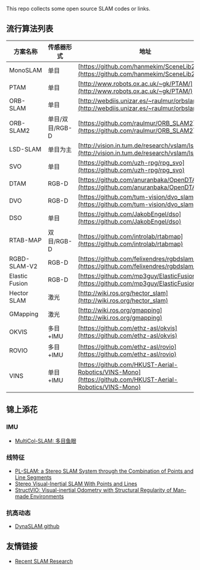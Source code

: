 
This repo collects some open source SLAM codes or links.

## 流行算法列表

| 方案名称 | 传感器形式 | 地址 |
| ------ | ------ | ------ |
| MonoSLAM| 单目 | [https://github.com/hanmekim/SceneLib2](https://github.com/hanmekim/SceneLib2) |
| PTAM | 单目 | [http://www.robots.ox.ac.uk/~gk/PTAM/](http://www.robots.ox.ac.uk/~gk/PTAM/) |
|ORB-SLAM|单目|[http://webdiis.unizar.es/~raulmur/orbslam/](http://webdiis.unizar.es/~raulmur/orbslam/)|
|ORB-SLAM2|单目/双目/RGB-D|[https://github.com/raulmur/ORB_SLAM2](https://github.com/raulmur/ORB_SLAM2)|
|LSD-SLAM|单目为主|[http://vision.in.tum.de/research/vslam/lsdslam](http://vision.in.tum.de/research/vslam/lsdslam)|
|SVO  |单目  |[https://github.com/uzh-rpg/rpg_svo](https://github.com/uzh-rpg/rpg_svo)|
|DTAM  |RGB-D  |[https://github.com/anuranbaka/OpenDTAM](https://github.com/anuranbaka/OpenDTAM)|
|DVO  |RGB-D  |[https://github.com/tum-vision/dvo_slam](https://github.com/tum-vision/dvo_slam)|
|DSO  |单目  |[https://github.com/JakobEngel/dso](https://github.com/JakobEngel/dso)|
|RTAB-MAP  |双目/RGB-D  |[https://github.com/introlab/rtabmap](https://github.com/introlab/rtabmap)|
|RGBD-SLAM-V2  |RGB-D  |[https://github.com/felixendres/rgbdslam_v2](https://github.com/felixendres/rgbdslam_v2)|
|Elastic Fusion  |RGB-D  |[https://github.com/mp3guy/ElasticFusion](https://github.com/mp3guy/ElasticFusion)|
|Hector SLAM  |激光  |[http://wiki.ros.org/hector_slam](http://wiki.ros.org/hector_slam)|
|GMapping  |激光  |[http://wiki.ros.org/gmapping](http://wiki.ros.org/gmapping)|
|OKVIS  |多目+IMU  |[https://github.com/ethz-asl/okvis](https://github.com/ethz-asl/okvis)|
|ROVIO  |多目+IMU  |[https://github.com/ethz-asl/rovio](https://github.com/ethz-asl/rovio)|
|VINS  |单目+IMU  |[https://github.com/HKUST-Aerial-Robotics/VINS-Mono](https://github.com/HKUST-Aerial-Robotics/VINS-Mono)|

## 锦上添花

### IMU
- [MultiCol-SLAM: 多目鱼眼](https://github.com/urbste/MultiCol-SLAM)

### 线特征
- [PL-SLAM: a Stereo SLAM System through the Combination of Points and Line Segments](https://github.com/rubengooj/pl-slam)
- [Stereo Visual-Inertial SLAM With Points and Lines](https://ieeexplore.ieee.org/stamp/stamp.jsp?arnumber=8533332)
- [StructVIO: Visual-inertial Odometry with Structural Regularity of Man-made Environments](https://arxiv.org/pdf/1810.06796.pdf)
### 抗高动态
- [DynaSLAM](https://bertabescos.github.io/DynaSLAM/),[github](https://github.com/BertaBescos/DynaSLAM)

## 友情链接
- [Recent SLAM Research](https://github.com/YiChenCityU/Recent_SLAM_Research)
